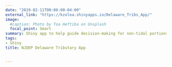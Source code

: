 ```yaml
---
date: "2019-02-11T00:00:00-04:00"
external_link: "https://kzolea.shinyapps.io/Delaware_Tribs_App/"
image:
  #caption: Photo by Toa Heftiba on Unsplash
  focal_point: Smart
summary: Shiny app to help guide decision-making for non-tidal portions of four Delaware River tributaries that are impaired and require a TMDL.
tags:
- Shiny
title: NJDEP Delaware Tributary App


---
```

  